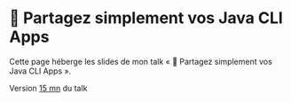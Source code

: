 # 💾 Partagez simplement vos Java CLI Apps

Cette page héberge les slides de mon talk « 💾 Partagez simplement vos Java CLI Apps ».

Version [15 mn](./Partagez_simplement_vos_Java_CLI_Apps_15_mn.pdf) du talk
